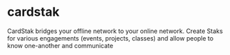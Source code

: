 # cardstak
CardStak bridges your offline network to your online network. Create Staks for various engagements (events, projects, classes) and allow people to know one-another and communicate
